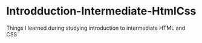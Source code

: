 # Introdduction-Intermediate-HtmlCss
Things I learned during studying introduction to intermediate HTML and CSS
